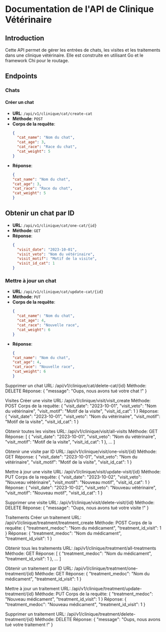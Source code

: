 # Documentation de l'API de Clinique Vétérinaire

## Introduction
Cette API permet de gérer les entrées de chats, les visites et les traitements dans une clinique vétérinaire. Elle est construite en utilisant Go et le framework Chi pour le routage.

## Endpoints

### Chats

#### Créer un chat
- **URL**: `/api/v1/clinique/cat/create-cat`
- **Méthode**: `POST`
- **Corps de la requête**:
  ```json
  {
    "cat_name": "Nom du chat",
    "cat_age": 3,
    "cat_race": "Race du chat",
    "cat_weight": 5
  }
- **Réponse**:
  ```json
  {
  "cat_name": "Nom du chat",
  "cat_age": 3,
  "cat_race": "Race du chat",
  "cat_weight": 5
  }

## Obtenir un chat par ID
- **URL**: `/api/v1/clinique/cat/one-cat/{id}`
- **Méthode**: `GET`
- **Réponse**:
  ```json
  {
    "visit_date": "2023-10-01",
    "visit_veto": "Nom du vétérinaire",
    "visit_motif": "Motif de la visite",
    "visit_id_cat": 1
  }


### Mettre à jour un chat
- **URL**: `/api/v1/clinique/cat/update-cat/{id}`
- **Méthode**: `PUT`
- **Corps de la requête**:
  ```json
  {
    "cat_name": "Nom du chat",
    "cat_age": 4,
    "cat_race": "Nouvelle race",
    "cat_weight": 6
  }
- **Réponse**:
  ```json
  {
  "cat_name": "Nom du chat",
  "cat_age": 4,
  "cat_race": "Nouvelle race",
  "cat_weight": 6
  }

Supprimer un chat
URL: /api/v1/clinique/cat/delete-cat/{id}
Méthode: DELETE
Réponse:
{
"message": "Oups, nous avons tué votre chat !"
}

Visites
Créer une visite
URL: /api/v1/clinique/visit/visit_create
Méthode: POST
Corps de la requête:
{
"visit_date": "2023-10-01",
"visit_veto": "Nom du vétérinaire",
"visit_motif": "Motif de la visite",
"visit_id_cat": 1
}
Réponse:
{
"visit_date": "2023-10-01",
"visit_veto": "Nom du vétérinaire",
"visit_motif": "Motif de la visite",
"visit_id_cat": 1
}

Obtenir toutes les visites
URL: /api/v1/clinique/visit/all-visits
Méthode: GET
Réponse:
[
{
"visit_date": "2023-10-01",
"visit_veto": "Nom du vétérinaire",
"visit_motif": "Motif de la visite",
"visit_id_cat": 1
},
...
]

Obtenir une visite par ID
URL: /api/v1/clinique/visit/one-visit/{id}
Méthode: GET
Réponse:
{
"visit_date": "2023-10-01",
"visit_veto": "Nom du vétérinaire",
"visit_motif": "Motif de la visite",
"visit_id_cat": 1
}

Mettre à jour une visite
URL: /api/v1/clinique/visit/update-visit/{id}
Méthode: PUT
Corps de la requête:
{
"visit_date": "2023-10-02",
"visit_veto": "Nouveau vétérinaire",
"visit_motif": "Nouveau motif",
"visit_id_cat": 1
}
Réponse:
{
"visit_date": "2023-10-02",
"visit_veto": "Nouveau vétérinaire",
"visit_motif": "Nouveau motif",
"visit_id_cat": 1
}

Supprimer une visite
URL: /api/v1/clinique/visit/delete-visit/{id}
Méthode: DELETE
Réponse:
{
"message": "Oups, nous avons tué votre visite !"
}

Traitements
Créer un traitement
URL: /api/v1/clinique/treatment/treatment_create
Méthode: POST
Corps de la requête:
{
"treatment_medoc": "Nom du médicament",
"treatment_id_visit": 1
}
Réponse:
{
"treatment_medoc": "Nom du médicament",
"treatment_id_visit": 1
}

Obtenir tous les traitements
URL: /api/v1/clinique/treatment/all-treatments
Méthode: GET
Réponse:
[
{
"treatment_medoc": "Nom du médicament",
"treatment_id_visit": 1
},
...
]

Obtenir un traitement par ID
URL: /api/v1/clinique/treatment/one-treatment/{id}
Méthode: GET
Réponse:
{
"treatment_medoc": "Nom du médicament",
"treatment_id_visit": 1
}

Mettre à jour un traitement
URL: /api/v1/clinique/treatment/update-treatment/{id}
Méthode: PUT
Corps de la requête:
{
"treatment_medoc": "Nouveau médicament",
"treatment_id_visit": 1
}
Réponse:
{
"treatment_medoc": "Nouveau médicament",
"treatment_id_visit": 1
}

Supprimer un traitement
URL: /api/v1/clinique/treatment/delete-treatment/{id}
Méthode: DELETE
Réponse:
{
"message": "Oups, nous avons tué votre traitement !"
}
